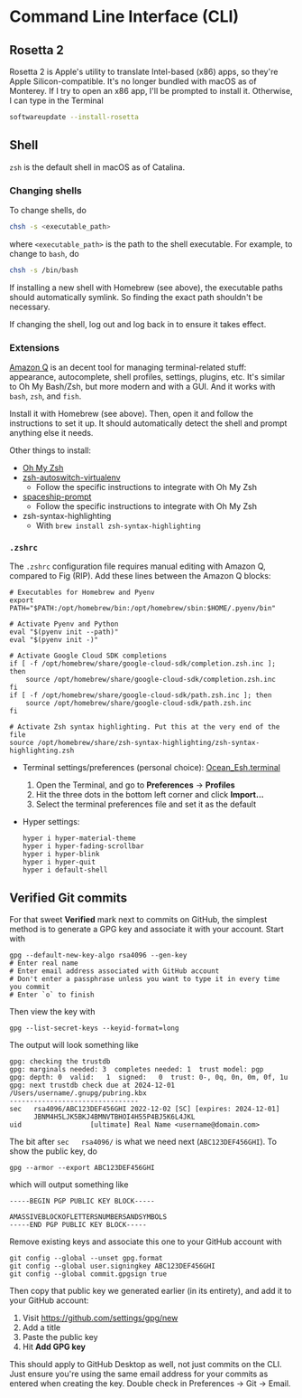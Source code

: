 # Command Line Interface (CLI)

## Rosetta 2

Rosetta 2 is Apple's utility to translate Intel-based (x86) apps, so they're Apple Silicon-compatible. It's no longer bundled with macOS as of Monterey. If I try to open an x86 app, I'll be prompted to install it. Otherwise, I can type in the Terminal

```sh
softwareupdate --install-rosetta
```

## Shell

`zsh` is the default shell in macOS as of Catalina.

### Changing shells

To change shells, do

```sh
chsh -s <executable_path>
```

where `<executable_path>` is the path to the shell executable. For example, to change to `bash`, do

```sh
chsh -s /bin/bash
```

If installing a new shell with Homebrew (see above), the executable paths should automatically symlink. So finding the exact path shouldn't be necessary.

If changing the shell, log out and log back in to ensure it takes effect.

### Extensions

[Amazon Q](https://aws.amazon.com/q/) is an decent tool for managing terminal-related stuff: appearance, autocomplete, shell profiles, settings, plugins, etc. It's similar to Oh My Bash/Zsh, but more modern and with a GUI. And it works with `bash`, `zsh`, and `fish`.

Install it with Homebrew (see above). Then, open it and follow the instructions to set it up. It should automatically detect the shell and prompt anything else it needs.

Other things to install:

- [Oh My Zsh](https://ohmyz.sh/)
- [zsh-autoswitch-virtualenv](https://github.com/MichaelAquilina/zsh-autoswitch-virtualenv)
    - Follow the specific instructions to integrate with Oh My Zsh
- [spaceship-prompt](https://github.com/spaceship-prompt/spaceship-prompt)
    - Follow the specific instructions to integrate with Oh My Zsh
- zsh-syntax-highlighting
    - With `brew install zsh-syntax-highlighting`

### `.zshrc`

The `.zshrc` configuration file requires manual editing with Amazon Q, compared to Fig (RIP). Add these lines between the Amazon Q blocks:

```shell
# Executables for Homebrew and Pyenv
export PATH="$PATH:/opt/homebrew/bin:/opt/homebrew/sbin:$HOME/.pyenv/bin"

# Activate Pyenv and Python
eval "$(pyenv init --path)"
eval "$(pyenv init -)"

# Activate Google Cloud SDK completions
if [ -f /opt/homebrew/share/google-cloud-sdk/completion.zsh.inc ]; then
    source /opt/homebrew/share/google-cloud-sdk/completion.zsh.inc
fi
if [ -f /opt/homebrew/share/google-cloud-sdk/path.zsh.inc ]; then
    source /opt/homebrew/share/google-cloud-sdk/path.zsh.inc
fi

# Activate Zsh syntax highlighting. Put this at the very end of the file
source /opt/homebrew/share/zsh-syntax-highlighting/zsh-syntax-highlighting.zsh
```

- Terminal settings/preferences (personal choice): [Ocean_Esh.terminal](./Ocean_Esh.terminal)
  1. Open the Terminal, and go to **Preferences** -> **Profiles**
  2. Hit the three dots in the bottom left corner and click **Import...**
  3. Select the terminal preferences file and set it as the default

- Hyper settings:

    ```shell
    hyper i hyper-material-theme
    hyper i hyper-fading-scrollbar
    hyper i hyper-blink
    hyper i hyper-quit
    hyper i default-shell
    ```

## Verified Git commits

For that sweet **Verified** mark next to commits on GitHub, the simplest method is to generate a GPG key and associate it with your account. Start with

```shell
gpg --default-new-key-algo rsa4096 --gen-key
# Enter real name
# Enter email address associated with GitHub account
# Don't enter a passphrase unless you want to type it in every time you commit
# Enter `o` to finish
```

Then view the key with

```shell
gpg --list-secret-keys --keyid-format=long
```

The output will look something like

```text
gpg: checking the trustdb
gpg: marginals needed: 3  completes needed: 1  trust model: pgp
gpg: depth: 0  valid:   1  signed:   0  trust: 0-, 0q, 0n, 0m, 0f, 1u
gpg: next trustdb check due at 2024-12-01
/Users/username/.gnupg/pubring.kbx
--------------------------------
sec   rsa4096/ABC123DEF456GHI 2022-12-02 [SC] [expires: 2024-12-01]
      JBNM4H5LJK5BKJ4BMNVTBHOI4H55P4BJ5K6L4JKL
uid                 [ultimate] Real Name <username@domain.com>
```

The bit after `sec   rsa4096/` is what we need next (`ABC123DEF456GHI`). To show the public key, do

```shell
gpg --armor --export ABC123DEF456GHI
```

which will output something like

```text
-----BEGIN PGP PUBLIC KEY BLOCK-----

AMASSIVEBLOCKOFLETTERSNUMBERSANDSYMBOLS
-----END PGP PUBLIC KEY BLOCK-----
```

Remove existing keys and associate this one to your GitHub account with

```shell
git config --global --unset gpg.format
git config --global user.signingkey ABC123DEF456GHI
git config --global commit.gpgsign true
```

Then copy that public key we generated earlier (in its entirety), and add it to your GitHub account:

1. Visit <https://github.com/settings/gpg/new>
2. Add a title
3. Paste the public key
4. Hit **Add GPG key**

This should apply to GitHub Desktop as well, not just commits on the CLI. Just ensure you're using the same email address for your commits as entered when creating the key. Double check in Preferences -> Git -> Email.
